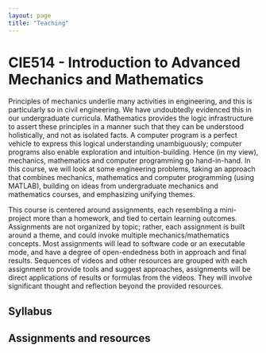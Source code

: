 ```yaml
---
layout: page
title: "Teaching"
---
```


# CIE514 - Introduction to Advanced Mechanics and Mathematics
Principles of mechanics underlie many activities in engineering, and this is particularly so in civil engineering. 
We have undoubtedly evidenced this in our undergraduate curricula. 
Mathematics provides the logic infrastructure to assert these principles in a manner 
such that they can be understood holistically, and not as isolated facts. 
A computer program is a perfect vehicle to express this logical understanding unambiguously; 
computer programs also enable exploration and intuition-building. 
Hence (in my view), mechanics, mathematics and computer programming go hand-in-hand. 
In this course, we will look at some engineering problems, 
taking an approach that combines mechanics, mathematics and computer programming (using MATLAB), 
building on ideas from undergraduate mechanics and mathematics courses, and emphasizing unifying themes.

This course is centered around assignments, each resembling a mini-project more than a homework, 
and tied to certain learning outcomes. 
Assignments are not organized by topic; rather, each assignment is built around a theme, 
and could invoke multiple mechanics/mathematics concepts.
Most assignments will lead to software code or an executable mode, 
and have a degree of open-endedness both in approach and final results. 
Sequences of videos and other resources are grouped with each assignment to provide tools and suggest approaches, 
assignments will be direct applications of results or formulas from the videos. 
They will involve significant thought and reflection beyond the provided resources.

## Syllabus

## Assignments and resources
